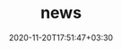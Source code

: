 ---
title: "news"
date: 2020-11-20T17:51:47+03:30
draft: false
headless: true

# all icons by [feathericons.com](https://https://feathericons.com//) are supported
show_news_icons: true
default_news_icon: "file-text"

num_news: 5

news_items:
- text: "invited talk in workshop PHYSIQUE DES PLASMAS DANS L’UNIVERS À HAUTE ÉNERGIE"
  link: https://www.irap.omp.eu/astroplasma/2024/02/22/atelier-physique-des-plasmas-dans-lunivers-a-haute-energie/
  extra_text: "IRAP, Toulouse, France. June 10-12"
  date: 2024-06-12

- text: "invited talk in Société Française d’Astronomie & d’Astrophysique (SF2A), Session 16, Ondes de choc en Astrophysique"
  link: https://journees.sf2a.eu/ateliers/s16/
  extra_text: "Marseille, France. June 4-7"
  date: 2024-06-07

- text: "Oral talk in the 19th Direct Drive and Fast Ignition Workshop on Magnetized laser-plasma interaction"
  link: https://ddfiw.sciencesconf.org/
  extra_text: "Sorbonne University, Paris, France. May 21-24"
  date: 2024-06-07

- text: "invited talk in the International Conference on Matter and Radiation at Extremes (ICMRE)"
  link: https://pubs.aip.org/aip/mre/pages/youngscientist
  extra_text: "Hangzhou, China. May 13-17"
  date: 2024-05-18

- text: "invited talk about our recent results at Apollon SFA with 1-2 PW laser beams"
  link: https://indico.ijclab.in2p3.fr/event/9522/contributions/31869/
  extra_text: "[AG GDR-APPEL](https://indico.ijclab.in2p3.fr/event/9522/), l’Orme des Merisiers, Nov. 2023"
  date: 2023-11-14

---